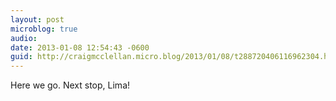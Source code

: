 ```yaml
---
layout: post
microblog: true
audio: 
date: 2013-01-08 12:54:43 -0600
guid: http://craigmcclellan.micro.blog/2013/01/08/t288720406116962304.html
---
```

Here we go. Next stop, Lima!
